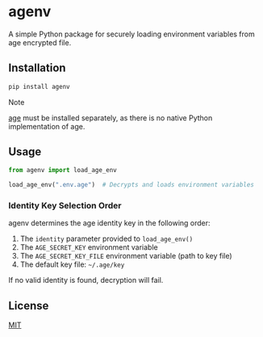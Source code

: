 # agenv

A simple Python package for securely loading environment variables from age encrypted file.

## Installation

```sh
pip install agenv
```

> [!NOTE]
> [age](https://github.com/FiloSottile/age#installation) must be installed separately, as there is no native Python implementation of age.

## Usage

```python
from agenv import load_age_env

load_age_env(".env.age")  # Decrypts and loads environment variables
```

### Identity Key Selection Order

agenv determines the age identity key in the following order:

1. The `identity` parameter provided to `load_age_env()`
2. The `AGE_SECRET_KEY` environment variable
3. The `AGE_SECRET_KEY_FILE` environment variable (path to key file)
4. The default key file: `~/.age/key`

If no valid identity is found, decryption will fail.

## License

[MIT](LICENSE)
